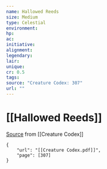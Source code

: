 ```yaml
---
name: Hallowed Reeds
size: Medium
type: Celestial
environment: 
hp: 
ac: 
initiative: 
alignment: 
legendary: 
lair: 
unique: 
cr: 0.5
tags: 
source: "Creature Codex: 307"
url: ""
---
```

# [[Hallowed Reeds]]

[Source](zotero://open-pdf/library/items/NTNKJRHG?page=307) from [[Creature Codex]]

```pdf
{
	"url": "[[Creature Codex.pdf]]",
	"page": [307]
}
```

